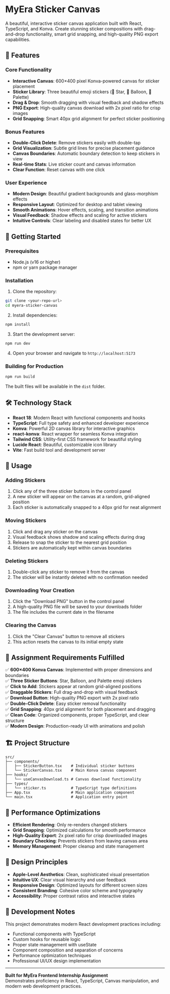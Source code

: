 # MyEra Sticker Canvas

A beautiful, interactive sticker canvas application built with React, TypeScript, and Konva. Create stunning sticker compositions with drag-and-drop functionality, smart grid snapping, and high-quality PNG export capabilities.

## 🎨 Features

### Core Functionality
- **Interactive Canvas**: 600×400 pixel Konva-powered canvas for sticker placement
- **Sticker Library**: Three beautiful emoji stickers (🌟 Star, 🎈 Balloon, 🎨 Palette)
- **Drag & Drop**: Smooth dragging with visual feedback and shadow effects
- **PNG Export**: High-quality canvas download with 2x pixel ratio for crisp images
- **Grid Snapping**: Smart 40px grid alignment for perfect sticker positioning

### Bonus Features
- **Double-Click Delete**: Remove stickers easily with double-tap
- **Grid Visualization**: Subtle grid lines for precise placement guidance
- **Canvas Boundaries**: Automatic boundary detection to keep stickers in view
- **Real-time Stats**: Live sticker count and canvas information
- **Clear Function**: Reset canvas with one click

### User Experience
- **Modern Design**: Beautiful gradient backgrounds and glass-morphism effects
- **Responsive Layout**: Optimized for desktop and tablet viewing
- **Smooth Animations**: Hover effects, scaling, and transition animations
- **Visual Feedback**: Shadow effects and scaling for active stickers
- **Intuitive Controls**: Clear labeling and disabled states for better UX

## 🚀 Getting Started

### Prerequisites
- Node.js (v16 or higher)
- npm or yarn package manager

### Installation

1. Clone the repository:
```bash
git clone <your-repo-url>
cd myera-sticker-canvas
```

2. Install dependencies:
```bash
npm install
```

3. Start the development server:
```bash
npm run dev
```

4. Open your browser and navigate to `http://localhost:5173`

### Building for Production

```bash
npm run build
```

The built files will be available in the `dist` folder.

## 🛠️ Technology Stack

- **React 18**: Modern React with functional components and hooks
- **TypeScript**: Full type safety and enhanced developer experience
- **Konva**: Powerful 2D canvas library for interactive graphics
- **react-konva**: React wrapper for seamless Konva integration
- **Tailwind CSS**: Utility-first CSS framework for beautiful styling
- **Lucide React**: Beautiful, customizable icon library
- **Vite**: Fast build tool and development server

## 📱 Usage

### Adding Stickers
1. Click any of the three sticker buttons in the control panel
2. A new sticker will appear on the canvas at a random, grid-aligned position
3. Each sticker is automatically snapped to a 40px grid for neat alignment

### Moving Stickers
1. Click and drag any sticker on the canvas
2. Visual feedback shows shadow and scaling effects during drag
3. Release to snap the sticker to the nearest grid position
4. Stickers are automatically kept within canvas boundaries

### Deleting Stickers
1. Double-click any sticker to remove it from the canvas
2. The sticker will be instantly deleted with no confirmation needed

### Downloading Your Creation
1. Click the "Download PNG" button in the control panel
2. A high-quality PNG file will be saved to your downloads folder
3. The file includes the current date in the filename

### Clearing the Canvas
1. Click the "Clear Canvas" button to remove all stickers
2. This action resets the canvas to its initial empty state

## 🎯 Assignment Requirements Fulfilled

✅ **600×400 Konva Canvas**: Implemented with proper dimensions and boundaries  
✅ **Three Sticker Buttons**: Star, Balloon, and Palette emoji stickers  
✅ **Click to Add**: Stickers appear at random grid-aligned positions  
✅ **Draggable Stickers**: Full drag-and-drop with visual feedback  
✅ **Download Button**: High-quality PNG export with 2x pixel ratio  
✅ **Double-Click Delete**: Easy sticker removal functionality  
✅ **Grid Snapping**: 40px grid alignment for both placement and dragging  
✅ **Clean Code**: Organized components, proper TypeScript, and clear structure  
✅ **Modern Design**: Production-ready UI with animations and polish  

## 🏗️ Project Structure

```
src/
├── components/
│   ├── StickerButton.tsx    # Individual sticker buttons
│   └── StickerCanvas.tsx    # Main Konva canvas component
├── hooks/
│   └── useCanvasDownload.ts # Canvas download functionality
├── types/
│   └── sticker.ts           # TypeScript type definitions
├── App.tsx                  # Main application component
└── main.tsx                 # Application entry point
```

## 🚀 Performance Optimizations

- **Efficient Rendering**: Only re-renders changed stickers
- **Grid Snapping**: Optimized calculations for smooth performance
- **High-Quality Export**: 2x pixel ratio for crisp downloaded images
- **Boundary Checking**: Prevents stickers from leaving canvas area
- **Memory Management**: Proper cleanup and state management

## 🎨 Design Principles

- **Apple-Level Aesthetics**: Clean, sophisticated visual presentation
- **Intuitive UX**: Clear visual hierarchy and user feedback
- **Responsive Design**: Optimized layouts for different screen sizes
- **Consistent Branding**: Cohesive color scheme and typography
- **Accessibility**: Proper contrast ratios and interactive states

## 📝 Development Notes

This project demonstrates modern React development practices including:
- Functional components with TypeScript
- Custom hooks for reusable logic
- Proper state management with useState
- Component composition and separation of concerns
- Performance optimization techniques
- Professional UI/UX design implementation

---

**Built for MyEra Frontend Internship Assignment**  
Demonstrates proficiency in React, TypeScript, Canvas manipulation, and modern web development practices.